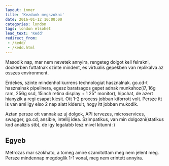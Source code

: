 ```yaml
---
layout: inner
title: 'Kezdunk megszokni'
date: 2016-01-12 10:00:00
categories: london
tags: london elsohet
lead_text: 'Kedd'
redirect_from:
 - /kedd/
 - /kedd.html
---
```


Masodik nap, mar nem nevetek annyira, rengeteg dolgot kell felrakni, dockerben futtatnak szinte mindent, es virtualis gepekben van replikalva az osszes environment. 

Erdekes, szinte mindenhol kurrens technologiat hasznalnak. go.cd-t hasznalnak pipelinera, egesz baratsagos gepet adnak munkahoz(i7, 16g ram, 256g ssd, 15inch retina display + 1 25" monitor), hipchat, de azert hianyzik a regi csapat kicsit. Ott 1-2 process jobban kiforrott volt. Persze itt is van ami igy elso 2 nap alatt kiderult, hogy itt jobban mukodik. 

Aztan persze ott vannak az uj dolgok, API tervezes, microservices, swagger, go.cd, ansible, intellij idea. Szimpatikus, van min dolgozni(statikus kod analizis stb), de igy legalabb lesz mivel kitunni :)

## Egyeb

Metrozas mar szokhato, a tomeg amire szamitottam meg nem jelent meg. Persze mindennap megdoglik 1-1 vonal, meg nem erintett annyira. 
